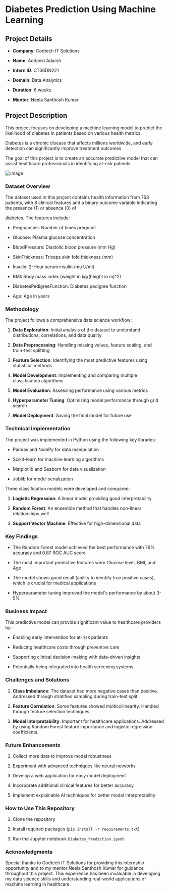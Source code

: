 # Diabetes Prediction Using Machine Learning

## Project Details

- **Company**: Codtech IT Solutions  

- **Name**: Addanki Adarsh  

- **Intern ID**: CT06DN221  

- **Domain**: Data Analytics  

- **Duration**: 6 weeks  

- **Mentor**: Neela Santhosh Kumar  

## Project Description

This project focuses on developing a machine learning model to predict the likelihood of diabetes in patients based on various health metrics.

Diabetes is a chronic disease that affects millions worldwide, and early detection can significantly improve treatment outcomes. 

The goal of this project is to create an accurate predictive model that can assist healthcare professionals in identifying at-risk patients.

![image](https://github.com/user-attachments/assets/d881c706-39a4-4331-bfec-56b43f6fd579)


### Dataset Overview

The dataset used in this project contains health information from 768 patients, with 8 clinical features and a binary outcome variable indicating the presence (1) or absence (0) of 

diabetes. The features include:

- Pregnancies: Number of times pregnant

- Glucose: Plasma glucose concentration

- BloodPressure: Diastolic blood pressure (mm Hg)

- SkinThickness: Triceps skin fold thickness (mm)

- Insulin: 2-Hour serum insulin (mu U/ml)

- BMI: Body mass index (weight in kg/(height in m)^2)

- DiabetesPedigreeFunction: Diabetes pedigree function

- Age: Age in years

### Methodology

The project follows a comprehensive data science workflow:

1. **Data Exploration**: Initial analysis of the dataset to understand distributions, correlations, and data quality

2. **Data Preprocessing**: Handling missing values, feature scaling, and train-test splitting

3. **Feature Selection**: Identifying the most predictive features using statistical methods

4. **Model Development**: Implementing and comparing multiple classification algorithms

5. **Model Evaluation**: Assessing performance using various metrics

6. **Hyperparameter Tuning**: Optimizing model performance through grid search

7. **Model Deployment**: Saving the final model for future use

### Technical Implementation

The project was implemented in Python using the following key libraries:

- Pandas and NumPy for data manipulation

- Scikit-learn for machine learning algorithms

- Matplotlib and Seaborn for data visualization

- Joblib for model serialization

Three classification models were developed and compared:

1. **Logistic Regression**: A linear model providing good interpretability

2. **Random Forest**: An ensemble method that handles non-linear relationships well

3. **Support Vector Machine**: Effective for high-dimensional data

### Key Findings

- The Random Forest model achieved the best performance with 79% accuracy and 0.87 ROC AUC score

- The most important predictive features were Glucose level, BMI, and Age

- The model shows good recall (ability to identify true positive cases), which is crucial for medical applications

- Hyperparameter tuning improved the model's performance by about 3-5%

### Business Impact

This predictive model can provide significant value to healthcare providers by:

- Enabling early intervention for at-risk patients

- Reducing healthcare costs through preventive care

- Supporting clinical decision-making with data-driven insights

- Potentially being integrated into health screening systems

### Challenges and Solutions

1. **Class Imbalance**: The dataset had more negative cases than positive. Addressed through stratified sampling during train-test split.

2. **Feature Correlation**: Some features showed multicollinearity. Handled through feature selection techniques.

3. **Model Interpretability**: Important for healthcare applications. Addressed by using Random Forest feature importance and logistic regression coefficients.

### Future Enhancements

1. Collect more data to improve model robustness

2. Experiment with advanced techniques like neural networks

3. Develop a web application for easy model deployment

4. Incorporate additional clinical features for better accuracy

5. Implement explainable AI techniques for better model interpretability

### How to Use This Repository

1. Clone the repository

2. Install required packages (`pip install -r requirements.txt`)

3. Run the Jupyter notebook `Diabetes_Prediction.ipynb`




### Acknowledgments

Special thanks to Codtech IT Solutions for providing this internship opportunity and to my mentor Neela Santhosh Kumar for guidance throughout this project. This experience has been invaluable in developing my data science skills and understanding real-world applications of machine learning in healthcare.
